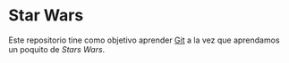 # Star Wars

Este repositorio tine como objetivo aprender [Git](https://git-smc.com)
a la vez que aprendamos un poquito de *Stars Wars*.
